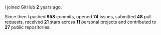 I joined GitHub **2** years ago.

Since then I pushed **958** commits, opened **74** issues, submitted **48** pull requests, received **21** stars across **11** personal projects and contributed to **27** public repositories.
